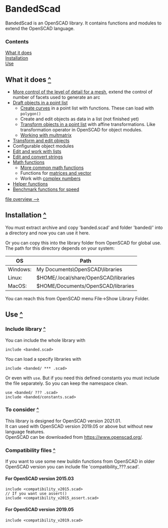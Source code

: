 BandedScad
==========

BandedScad is an OpenSCAD library.
It contains functions and modules to extend the OpenSCAD language.

### Contents
[contents]: #contents "Up to Contents"
[What it does](#what-it-does-)\
[Installation](#installation-)\
[Use](#use-)


What it does [^][contents]
--------------------------

- [More control of the level of detail for a mesh][extend],
    extend the control of number of facets used to generate an arc
- [Draft objects in a point list][draft]
  - [Create curves][curves] in a point list with functions.
    These can load with `polygon()`
  - Create and edit objects as data in a list (not finished yet)
  - [Transform objects in a point list][transform] with affine transformations.
    Like transformation operator in OpenSCAD for object modules.
  - [Working with multmatrix][multmatrix]
- [Transform and edit objects][operator]
- Configurable object modules
- [Edit and work with lists][list]
- [Edit and convert strings][string]
- [Math functions][math]
  - [More common math functions][math_common]
  - Functions for [matrices and vector][matrix]
  - Work with [complex numbers][complex]
- [Helper functions][helper]
- [Benchmark functions for speed][benchmark]

[file overview -->](doc/file_overview.md)

[extend]:      doc/extend.md
[draft]:       doc/draft.md
[curves]:      doc/draft.md#curves-
[transform]:   doc/draft.md#transform-functions-on-point-lists-
[multmatrix]:  doc/draft.md#multmatrix-
[list]:        doc/list.md
[string]:      doc/string.md
[helper]:      doc/helper.md
[benchmark]:   doc/helper.md#benchmark-function-
[math]:        doc/math.md
[math_common]: doc/math.md#more-math-functions-
[matrix]:      doc/matrix.md
[complex]:     doc/complex.md
[operator]:    doc/operator.md

Installation [^][contents]
--------------------------

You must extract archive and copy 'banded.scad' and folder 'banded/' into a directory
and now you can use it here.
  
Or you can copy this into the library folder from OpenSCAD for global use.
The path for this directory depends on your system:

| OS       | Path
|----------|------
| Windows: | My Documents\OpenSCAD\libraries
| Linux:   | $HOME/.local/share/OpenSCAD/libraries
| MacOS:   | $HOME/Documents/OpenSCAD/libraries

You can reach this from OpenSCAD menu File->Show Library Folder.


Use [^][contents]
-----------------

### Include library [^][contents]

You can include the whole library with
```OpenSCAD
include <banded.scad>
```
  
You can load a specify libraries with
```OpenSCAD
include <banded/ *** .scad>
```
Or even with `use`. But if you need this defined constants
you must include the file separately.
So you can keep the namespace clean.
```OpenSCAD
use <banded/ ??? .scad>
include <banded/constants.scad>
```


### To consider [^][contents]

This library is designed for OpenSCAD version 2021.01.\
It can used with OpenSCAD version 2019.05 or above but without new language features.\
OpenSCAD can be downloaded from <https://www.openscad.org/>.


### Compatibility files [^][contents]

If you want to use some new buildin functions from OpenSCAD in older OpenSCAD version
you can include file 'compatibility_???.scad'.

#### For OpenSCAD version 2015.03
```OpenSCAD
include <compatibility_v2015.scad>
// If you want use assert()
include <compatibility_v2015_assert.scad>
```

#### For OpenSCAD version 2019.05
```OpenSCAD
include <compatibility_v2019.scad>
```
